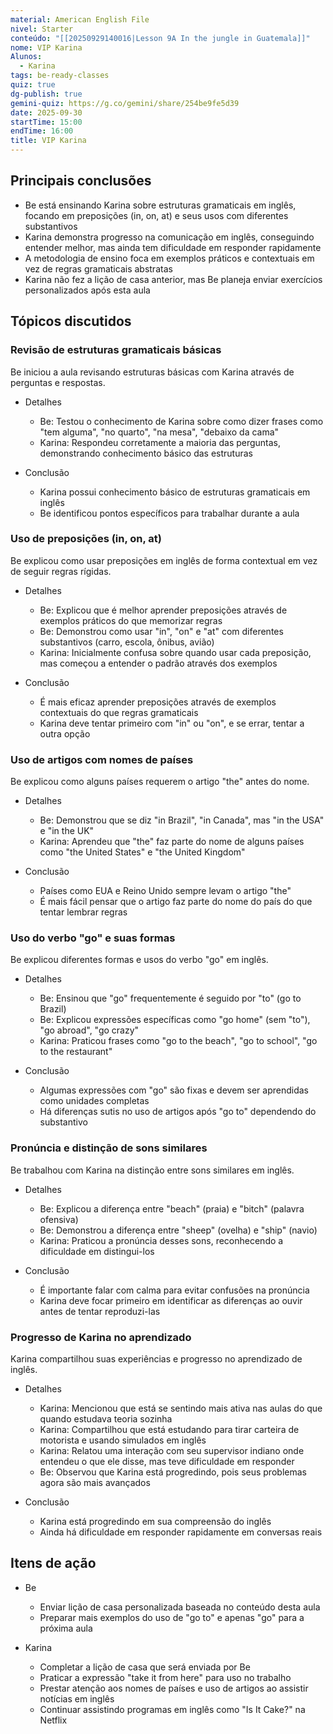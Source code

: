 ```yaml
---
material: American English File
nivel: Starter
conteúdo: "[[20250929140016|Lesson 9A In the jungle in Guatemala]]"
nome: VIP Karina
Alunos:
  - Karina
tags: be-ready-classes
quiz: true
dg-publish: true
gemini-quiz: https://g.co/gemini/share/254be9fe5d39
date: 2025-09-30
startTime: 15:00
endTime: 16:00
title: VIP Karina
---
```

## Principais conclusões

- Be está ensinando Karina sobre estruturas gramaticais em inglês, focando em preposições (in, on, at) e seus usos com diferentes substantivos
- Karina demonstra progresso na comunicação em inglês, conseguindo entender melhor, mas ainda tem dificuldade em responder rapidamente
- A metodologia de ensino foca em exemplos práticos e contextuais em vez de regras gramaticais abstratas
- Karina não fez a lição de casa anterior, mas Be planeja enviar exercícios personalizados após esta aula

## Tópicos discutidos

### Revisão de estruturas gramaticais básicas

Be iniciou a aula revisando estruturas básicas com Karina através de perguntas e respostas.

- Detalhes
    
    - Be: Testou o conhecimento de Karina sobre como dizer frases como "tem alguma", "no quarto", "na mesa", "debaixo da cama"
    - Karina: Respondeu corretamente a maioria das perguntas, demonstrando conhecimento básico das estruturas
- Conclusão
    
    - Karina possui conhecimento básico de estruturas gramaticais em inglês
    - Be identificou pontos específicos para trabalhar durante a aula

### Uso de preposições (in, on, at)

Be explicou como usar preposições em inglês de forma contextual em vez de seguir regras rígidas.

- Detalhes
    
    - Be: Explicou que é melhor aprender preposições através de exemplos práticos do que memorizar regras
    - Be: Demonstrou como usar "in", "on" e "at" com diferentes substantivos (carro, escola, ônibus, avião)
    - Karina: Inicialmente confusa sobre quando usar cada preposição, mas começou a entender o padrão através dos exemplos
- Conclusão
    
    - É mais eficaz aprender preposições através de exemplos contextuais do que regras gramaticais
    - Karina deve tentar primeiro com "in" ou "on", e se errar, tentar a outra opção

### Uso de artigos com nomes de países

Be explicou como alguns países requerem o artigo "the" antes do nome.

- Detalhes
    
    - Be: Demonstrou que se diz "in Brazil", "in Canada", mas "in the USA" e "in the UK"
    - Karina: Aprendeu que "the" faz parte do nome de alguns países como "the United States" e "the United Kingdom"
- Conclusão
    
    - Países como EUA e Reino Unido sempre levam o artigo "the"
    - É mais fácil pensar que o artigo faz parte do nome do país do que tentar lembrar regras

### Uso do verbo "go" e suas formas

Be explicou diferentes formas e usos do verbo "go" em inglês.

- Detalhes
    
    - Be: Ensinou que "go" frequentemente é seguido por "to" (go to Brazil)
    - Be: Explicou expressões específicas como "go home" (sem "to"), "go abroad", "go crazy"
    - Karina: Praticou frases como "go to the beach", "go to school", "go to the restaurant"
- Conclusão
    
    - Algumas expressões com "go" são fixas e devem ser aprendidas como unidades completas
    - Há diferenças sutis no uso de artigos após "go to" dependendo do substantivo

### Pronúncia e distinção de sons similares

Be trabalhou com Karina na distinção entre sons similares em inglês.

- Detalhes
    
    - Be: Explicou a diferença entre "beach" (praia) e "bitch" (palavra ofensiva)
    - Be: Demonstrou a diferença entre "sheep" (ovelha) e "ship" (navio)
    - Karina: Praticou a pronúncia desses sons, reconhecendo a dificuldade em distingui-los
- Conclusão
    
    - É importante falar com calma para evitar confusões na pronúncia
    - Karina deve focar primeiro em identificar as diferenças ao ouvir antes de tentar reproduzi-las

### Progresso de Karina no aprendizado

Karina compartilhou suas experiências e progresso no aprendizado de inglês.

- Detalhes
    
    - Karina: Mencionou que está se sentindo mais ativa nas aulas do que quando estudava teoria sozinha
    - Karina: Compartilhou que está estudando para tirar carteira de motorista e usando simulados em inglês
    - Karina: Relatou uma interação com seu supervisor indiano onde entendeu o que ele disse, mas teve dificuldade em responder
    - Be: Observou que Karina está progredindo, pois seus problemas agora são mais avançados
- Conclusão
    
    - Karina está progredindo em sua compreensão do inglês
    - Ainda há dificuldade em responder rapidamente em conversas reais

## Itens de ação

- Be
    
    - Enviar lição de casa personalizada baseada no conteúdo desta aula
    - Preparar mais exemplos do uso de "go to" e apenas "go" para a próxima aula
- Karina
    
    - Completar a lição de casa que será enviada por Be
    - Praticar a expressão "take it from here" para uso no trabalho
    - Prestar atenção aos nomes de países e uso de artigos ao assistir notícias em inglês
    - Continuar assistindo programas em inglês como "Is It Cake?" na Netflix